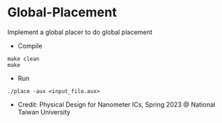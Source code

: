 # Global-Placement
Implement a global placer to do global placement

- Compile
```
make clean
make
```

- Run
```
./place -aux <input_file.aux>
```

- Credit: Physical Design for Nanometer ICs, Spring 2023 @ National Taiwan University

